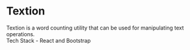 # Textion
Textion is a word counting utility that can be used for manipulating text operations.<br>
Tech Stack - React and Bootstrap
